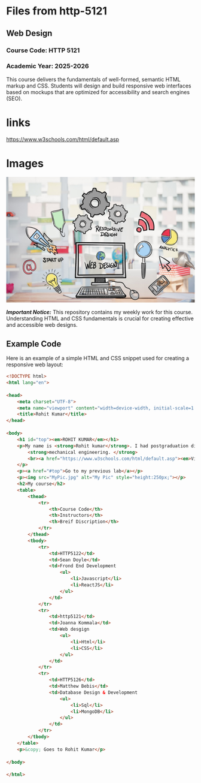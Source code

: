 # Files from http-5121
## Web Design
### Course Code: HTTP 5121

### Academic Year: 2025-2026

This course delivers the fundamentals of well-formed, semantic HTML markup and CSS. Students will design and build responsive web interfaces based on mockups that are optimized for accessibility and search engines (SEO).

# links
https://www.w3schools.com/html/default.asp

# Images
![Web Design Overview](webdesign.jpg)

***Important Notice:*** This repository contains my weekly work for this course. Understanding HTML and CSS fundamentals is crucial for creating effective and accessible web designs.

## Example Code

Here is an example of a simple HTML and CSS snippet used for creating a responsive web layout:

```html
<!DOCTYPE html>
<html lang="en">

<head>
    <meta charset="UTF-8">
    <meta name="viewport" content="width=device-width, initial-scale=1.0">
    <title>Rohit Kumar</title>
</head>

<body>
    <h1 id="top"><em>ROHIT KUMAR</em></h1>
    <p>My name is <strong>Rohit kumar</strong>. I had postgraduation diploma in project management and Bachelors in
        <strong>mechanical engineering. </strong>
        <br><a href="https://www.w3schools.com/html/default.asp"><em>Visit W3Schools.com!</em></a>
    </p>
    <p><a href="#top">Go to my previous lab</a></p>
    <p><img src="MyPic.jpg" alt="My Pic" style="height:250px;"></p>
    <h2>My course</h2>
    <table>
        <thead>
            <tr>
                <th>Course Code</th>
                <th>Instructors</th>
                <th>Breif Discription</th>
            </tr>
        </thead>
        <tbody>
            <tr>
                <td>HTTP5122</td>
                <td>Sean Doyle</td>
                <td>Frond End Development
                    <ul>
                        <li>Javascript</li>
                        <li>ReactJS</li>
                    </ul>
                </td>
            </tr>
            <tr>
                <td>http5121</td>
                <td>Joanna Kommala</td>
                <td>Web desgign
                    <ul>
                        <li>Html</li>
                        <li>CSS</li>
                    </ul>
                </td>
            </tr>
            <tr>
                <td>HTTP5126</td>
                <td>Matthew Bebis</td>
                <td>Database Design & Development
                    <ul>
                        <li>Sql</li>
                        <li>MongoDB</li>
                    </ul>
                </td>
            </tr>
        </tbody>
    </table>
    <p>&copy; Goes to Rohit Kumar</p>

</body>

</html>

